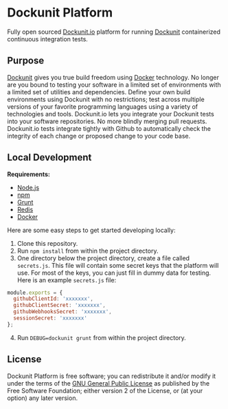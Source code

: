# Dockunit Platform

Fully open sourced [Dockunit.io](https://dockunit.io) platform for running [Dockunit](https://github.com/tlovett1/dockunit) containerized continuous integration tests. 

## Purpose

[Dockunit](https://github.com/tlovett1/dockunit) gives you true build freedom using [Docker](http://docker.com) 
technology. No longer are you bound to testing your software in a limited set of environments with a limited set 
of utilities and dependencies. Define your own build environments using Dockunit with no restrictions; test across 
multiple versions of your favorite programming languages using a variety of technologies and tools. Dockunit.io
lets you integrate your Dockunit tests into your software repositories. No more blindly merging pull requests. 
Dockunit.io tests integrate tightly with Github to automatically check the integrity of each change or proposed 
change to your code base.

## Local Development

__Requirements:__

* [Node.js](https://nodejs.org/)
* [npm](https://www.npmjs.com)
* [Grunt](http://gruntjs.com)
* [Redis](http://redis.io)
* [Docker](https://www.docker.com)

Here are some easy steps to get started developing locally:

1. Clone this repository.
2. Run `npm install` from within the project directory.
3. One directory below the project directory, create a file called `secrets.js`. This file will contain some secret keys that the platform will use. For most of the keys, you can just fill in dummy data for testing. Here is an example `secrets.js` file:
  
  ```js
  module.exports = {
    githubClientId: 'xxxxxxx',
    githubClientSecret: 'xxxxxxx',
    githubWebhooksSecret: 'xxxxxxx',
    sessionSecret: 'xxxxxxx'
  };
  ```
4. Run `DEBUG=dockunit grunt` from within the project directory.


## License

Dockunit Platform is free software; you can redistribute it and/or modify it under the terms of the 
[GNU General Public License](http://www.gnu.org/licenses/gpl-2.0.html) as published by the Free 
Software Foundation; either version 2 of the License, or (at your option) any later version.